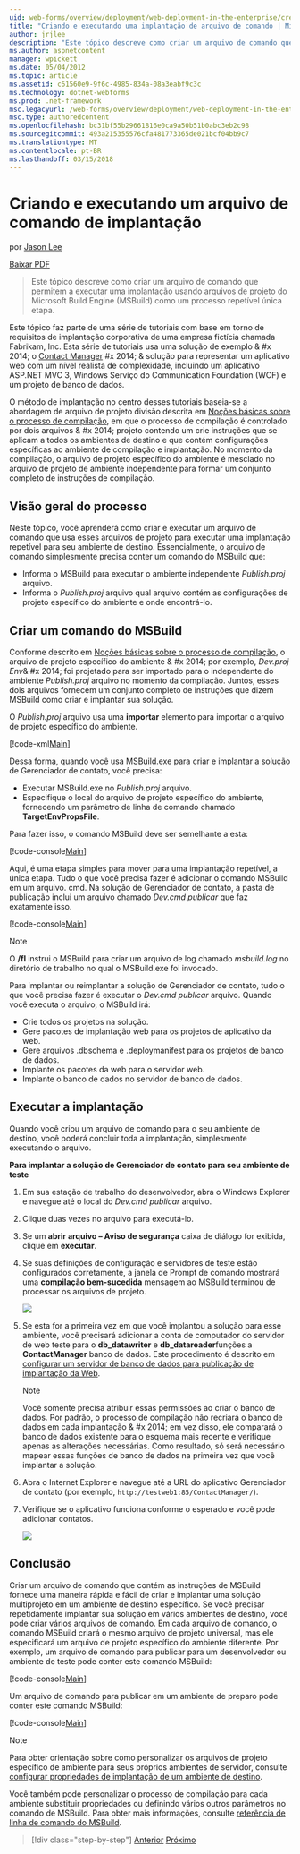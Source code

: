 ```yaml
---
uid: web-forms/overview/deployment/web-deployment-in-the-enterprise/creating-and-running-a-deployment-command-file
title: "Criando e executando uma implantação de arquivo de comando | Microsoft Docs"
author: jrjlee
description: "Este tópico descreve como criar um arquivo de comando que permitirão a você executar uma implantação usando arquivos de projeto do Microsoft Build Engine (MSBuild) como uma única etapa, novamente..."
ms.author: aspnetcontent
manager: wpickett
ms.date: 05/04/2012
ms.topic: article
ms.assetid: c61560e9-9f6c-4985-834a-08a3eabf9c3c
ms.technology: dotnet-webforms
ms.prod: .net-framework
msc.legacyurl: /web-forms/overview/deployment/web-deployment-in-the-enterprise/creating-and-running-a-deployment-command-file
msc.type: authoredcontent
ms.openlocfilehash: bc31bf55b29661816e0ca9a50b51b0abc3eb2c98
ms.sourcegitcommit: 493a215355576cfa481773365de021bcf04bb9c7
ms.translationtype: MT
ms.contentlocale: pt-BR
ms.lasthandoff: 03/15/2018
---
```

<a name="creating-and-running-a-deployment-command-file"></a>Criando e executando um arquivo de comando de implantação
====================
por [Jason Lee](https://github.com/jrjlee)

[Baixar PDF](https://msdnshared.blob.core.windows.net/media/MSDNBlogsFS/prod.evol.blogs.msdn.com/CommunityServer.Blogs.Components.WeblogFiles/00/00/00/63/56/8130.DeployingWebAppsInEnterpriseScenarios.pdf)

> Este tópico descreve como criar um arquivo de comando que permitem a executar uma implantação usando arquivos de projeto do Microsoft Build Engine (MSBuild) como um processo repetível única etapa.


Este tópico faz parte de uma série de tutoriais com base em torno de requisitos de implantação corporativa de uma empresa fictícia chamada Fabrikam, Inc. Esta série de tutoriais usa uma solução de exemplo & #x 2014; o [Contact Manager](the-contact-manager-solution.md) #x 2014; & solução para representar um aplicativo web com um nível realista de complexidade, incluindo um aplicativo ASP.NET MVC 3, Windows Serviço do Communication Foundation (WCF) e um projeto de banco de dados.

O método de implantação no centro desses tutoriais baseia-se a abordagem de arquivo de projeto divisão descrita em [Noções básicas sobre o processo de compilação](understanding-the-build-process.md), em que o processo de compilação é controlado por dois arquivos & #x 2014; projeto contendo um crie instruções que se aplicam a todos os ambientes de destino e que contém configurações específicas ao ambiente de compilação e implantação. No momento da compilação, o arquivo de projeto específico do ambiente é mesclado no arquivo de projeto de ambiente independente para formar um conjunto completo de instruções de compilação.

## <a name="process-overview"></a>Visão geral do processo

Neste tópico, você aprenderá como criar e executar um arquivo de comando que usa esses arquivos de projeto para executar uma implantação repetível para seu ambiente de destino. Essencialmente, o arquivo de comando simplesmente precisa conter um comando do MSBuild que:

- Informa o MSBuild para executar o ambiente independente *Publish.proj* arquivo.
- Informa o *Publish.proj* arquivo qual arquivo contém as configurações de projeto específico do ambiente e onde encontrá-lo.

## <a name="create-an-msbuild-command"></a>Criar um comando do MSBuild

Conforme descrito em [Noções básicas sobre o processo de compilação](understanding-the-build-process.md), o arquivo de projeto específico do ambiente & #x 2014; por exemplo, *Dev.proj Env*& #x 2014; foi projetado para ser importado para o independente do ambiente *Publish.proj* arquivo no momento da compilação. Juntos, esses dois arquivos fornecem um conjunto completo de instruções que dizem MSBuild como criar e implantar sua solução.

O *Publish.proj* arquivo usa uma **importar** elemento para importar o arquivo de projeto específico do ambiente.


[!code-xml[Main](creating-and-running-a-deployment-command-file/samples/sample1.xml)]


Dessa forma, quando você usa MSBuild.exe para criar e implantar a solução de Gerenciador de contato, você precisa:

- Executar MSBuild.exe no *Publish.proj* arquivo.
- Especifique o local do arquivo de projeto específico do ambiente, fornecendo um parâmetro de linha de comando chamado **TargetEnvPropsFile**.

Para fazer isso, o comando MSBuild deve ser semelhante a esta:


[!code-console[Main](creating-and-running-a-deployment-command-file/samples/sample2.cmd)]


Aqui, é uma etapa simples para mover para uma implantação repetível, a única etapa. Tudo o que você precisa fazer é adicionar o comando MSBuild em um arquivo. cmd. Na solução de Gerenciador de contato, a pasta de publicação inclui um arquivo chamado *Dev.cmd publicar* que faz exatamente isso.


[!code-console[Main](creating-and-running-a-deployment-command-file/samples/sample3.cmd)]


> [!NOTE]
> O **/fl** instrui o MSBuild para criar um arquivo de log chamado *msbuild.log* no diretório de trabalho no qual o MSBuild.exe foi invocado.


Para implantar ou reimplantar a solução de Gerenciador de contato, tudo o que você precisa fazer é executar o *Dev.cmd publicar* arquivo. Quando você executa o arquivo, o MSBuild irá:

- Crie todos os projetos na solução.
- Gere pacotes de implantação web para os projetos de aplicativo da web.
- Gere arquivos .dbschema e .deploymanifest para os projetos de banco de dados.
- Implante os pacotes da web para o servidor web.
- Implante o banco de dados no servidor de banco de dados.

## <a name="run-the-deployment"></a>Executar a implantação

Quando você criou um arquivo de comando para o seu ambiente de destino, você poderá concluir toda a implantação, simplesmente executando o arquivo.

**Para implantar a solução de Gerenciador de contato para seu ambiente de teste**

1. Em sua estação de trabalho do desenvolvedor, abra o Windows Explorer e navegue até o local do *Dev.cmd publicar* arquivo.
2. Clique duas vezes no arquivo para executá-lo.
3. Se um **abrir arquivo – Aviso de segurança** caixa de diálogo for exibida, clique em **executar**.
4. Se suas definições de configuração e servidores de teste estão configurados corretamente, a janela de Prompt de comando mostrará uma **compilação bem-sucedida** mensagem ao MSBuild terminou de processar os arquivos de projeto.

    ![](creating-and-running-a-deployment-command-file/_static/image1.png)
5. Se esta for a primeira vez em que você implantou a solução para esse ambiente, você precisará adicionar a conta de computador do servidor de web teste para o **db\_datawriter** e **db\_datareader**funções a **ContactManager** banco de dados. Este procedimento é descrito em [configurar um servidor de banco de dados para publicação de implantação da Web](../configuring-server-environments-for-web-deployment/configuring-a-database-server-for-web-deploy-publishing.md).

    > [!NOTE]
    > Você somente precisa atribuir essas permissões ao criar o banco de dados. Por padrão, o processo de compilação não recriará o banco de dados em cada implantação & #x 2014; em vez disso, ele comparará o banco de dados existente para o esquema mais recente e verifique apenas as alterações necessárias. Como resultado, só será necessário mapear essas funções de banco de dados na primeira vez que você implantar a solução.
6. Abra o Internet Explorer e navegue até a URL do aplicativo Gerenciador de contato (por exemplo, `http://testweb1:85/ContactManager/`).
7. Verifique se o aplicativo funciona conforme o esperado e você pode adicionar contatos.

    ![](creating-and-running-a-deployment-command-file/_static/image2.png)

## <a name="conclusion"></a>Conclusão

Criar um arquivo de comando que contém as instruções de MSBuild fornece uma maneira rápida e fácil de criar e implantar uma solução multiprojeto em um ambiente de destino específico. Se você precisar repetidamente implantar sua solução em vários ambientes de destino, você pode criar vários arquivos de comando. Em cada arquivo de comando, o comando MSBuild criará o mesmo arquivo de projeto universal, mas ele especificará um arquivo de projeto específico do ambiente diferente. Por exemplo, um arquivo de comando para publicar para um desenvolvedor ou ambiente de teste pode conter este comando MSBuild:


[!code-console[Main](creating-and-running-a-deployment-command-file/samples/sample4.cmd)]


Um arquivo de comando para publicar em um ambiente de preparo pode conter este comando MSBuild:


[!code-console[Main](creating-and-running-a-deployment-command-file/samples/sample5.cmd)]


> [!NOTE]
> Para obter orientação sobre como personalizar os arquivos de projeto específico de ambiente para seus próprios ambientes de servidor, consulte [configurar propriedades de implantação de um ambiente de destino](../configuring-server-environments-for-web-deployment/configuring-deployment-properties-for-a-target-environment.md).


Você também pode personalizar o processo de compilação para cada ambiente substituir propriedades ou definindo vários outros parâmetros no comando de MSBuild. Para obter mais informações, consulte [referência de linha de comando do MSBuild](https://msdn.microsoft.com/library/ms164311.aspx).

>[!div class="step-by-step"]
[Anterior](deploying-database-projects.md)
[Próximo](manually-installing-web-packages.md)
